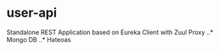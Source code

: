 # user-api

Standalone REST Application based on Eureka Client with Zuul Proxy
..* Mongo DB
..* Hateoas
